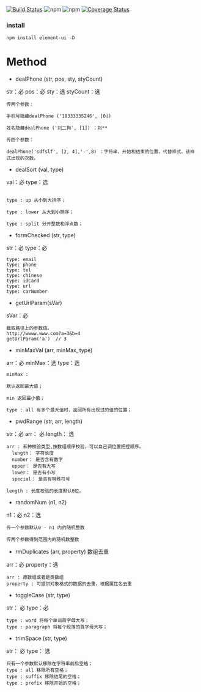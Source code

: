 
[![Build Status](https://travis-ci.com/liuyongshun/publicNpm.svg?branch=master)](https://travis-ci.com/liuyongshun/publicNpm)
![npm](https://img.shields.io/npm/v/dev-public-tool.svg)
![npm](https://img.shields.io/npm/dw/dev-public-tool.svg)
[![Coverage Status](https://coveralls.io/repos/github/liuyongshun/publicNpm/badge.svg?branch=master)](https://coveralls.io/github/liuyongshun/publicNpm?branch=master)

### install

```
npm install element-ui -D

```

# Method

- dealPhone (str, pos, sty, styCount)

str：必
pos：必
sty：选
styCount：选


```
传两个参数：

手机号隐藏dealPhone ('18333335246', [0])

姓名隐藏dealPhone ('刘二狗', [1]) ：刘**

传四个参数：

dealPhone('sdfslf', [2, 4],'-',8) ：字符串、开始和结束的位置、代替样式、该样式出现的次数。
```

- dealSort (val, type)

val：必
type：选

```

type : up 从小到大排序；

type : lower 从大到小排序；

type : split 分开整数和浮点数；

```

- formChecked (str, type)

str：必
type：必

```
type: email
type: phone
type: tel
type: chinese
type: idCard
type: url
type: carNumber

```

- getUrlParam(sVar)

sVar：必

```
截取路径上的参数值。
http://wwww.www.com?a=3&b=4
getUrlParam('a')  // 3

```

- minMaxVal (arr, minMax, type)

arr：必
minMax：选
type：选

```
minMax :

默认返回最大值；

min 返回最小值；

type : all 有多个最大值时，返回所有出现过的值的位置；

```

- pwdRange (str, arr, length)

str：必
arr： 必
length： 选

```
arr : 五种校验类型,按数组顺序校验，可以自己调位置把控顺序。
  length： 字符长度
  number： 是否含有数字
  upper： 是否有大写
  lower： 是否有小写
  special： 是否有特殊符号

length : 长度校验的长度默认6位。
```

- randomNum (n1, n2)

n1：必
n2：选

```
传一个参数默认0 - n1 内的随机整数

传两个参数得到范围内的随机数整数
```

- rmDuplicates (arr, property) 数组去重

arr：必
property：选


```
arr : 原数组或者是类数组
property : 可提供对象格式的数据的去重，根据属性名去重
```

- toggleCase (str, type)

str： 必
type：必

```
type : word 将每个单词首字母大写；
type : paragraph 将每个段落的首字母大写；
```

- trimSpace (str, type)

str： 必
type： 选

```
只有一个参数默认移除在字符串前后空格；
type : all 移除所有空格；
type : suffix 移除结尾的空格；
type : prefix 移除开始的空格；
```
